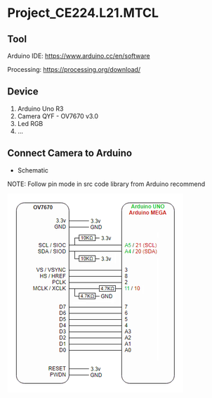 # Project_CE224.L21.MTCL

## Tool
Arduino IDE: https://www.arduino.cc/en/software

Processing: https://processing.org/download/

## Device

1. Arduino Uno R3
2. Camera QYF - OV7670 v3.0
3. Led RGB
4. ...

## Connect Camera to Arduino 

* Schematic

NOTE: Follow pin mode in src code library from Arduino recommend 

![schematic](./img/schematic_camera_to_arduino.png)

